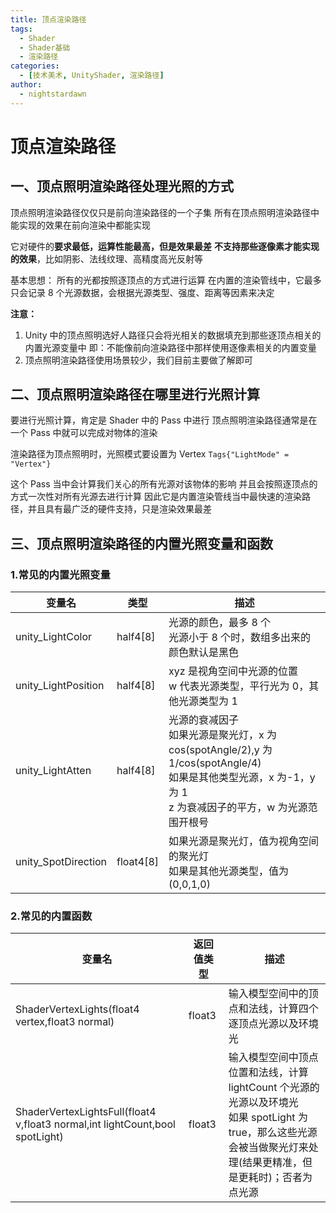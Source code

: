 ```yaml
---
title: 顶点渲染路径
tags:
  - Shader
  - Shader基础
  - 渲染路径
categories:
  - [技术美术, UnityShader, 渲染路径]
author:
  - nightstardawn
---
```


# 顶点渲染路径

## 一、顶点照明渲染路径处理光照的方式

顶点照明渲染路径仅仅只是前向渲染路径的一个子集
所有在顶点照明渲染路径中能实现的效果在前向渲染中都能实现

它对硬件的**要求最低，运算性能最高，但是效果最差**
**不支持那些逐像素才能实现的效果**，比如阴影、法线纹理、高精度高光反射等

基本思想：
所有的光都按照逐顶点的方式进行运算
在内置的渲染管线中，它最多只会记录 8 个光源数据，会根据光源类型、强度、距离等因素来决定

**注意：**

1. Unity 中的顶点照明选好人路径只会将光相关的数据填充到那些逐顶点相关的内置光源变量中
   即：不能像前向渲染路径中那样使用逐像素相关的内置变量
2. 顶点照明渲染路径使用场景较少，我们目前主要做了解即可

## 二、顶点照明渲染路径在哪里进行光照计算

要进行光照计算，肯定是 Shader 中的 Pass 中进行
顶点照明渲染路径通常是在一个 Pass 中就可以完成对物体的渲染

渲染路径为顶点照明时，光照模式要设置为 Vertex
`Tags{"LightMode" = "Vertex"}`

这个 Pass 当中会计算我们关心的所有光源对该物体的影响
并且会按照逐顶点的方式一次性对所有光源去进行计算
因此它是内置渲染管线当中最快速的渲染路径，并且具有最广泛的硬件支持，只是渲染效果最差

## 三、顶点照明渲染路径的内置光照变量和函数

### 1.常见的内置光照变量

| 变量名              | 类型      | 描述                                                                                                                                                              |
| ------------------- | --------- | ----------------------------------------------------------------------------------------------------------------------------------------------------------------- |
| unity_LightColor    | half4[8]  | 光源的颜色，最多 8 个<br>光源小于 8 个时，数组多出来的颜色默认是黑色                                                                                              |
| unity_LightPosition | half4[8]  | xyz 是视角空间中光源的位置<br>w 代表光源类型，平行光为 0，其他光源类型为 1                                                                                        |
| unity_LightAtten    | half4[8]  | 光源的衰减因子<br>如果光源是聚光灯，x 为 cos(spotAngle/2),y 为 1/cos(spotAngle/4)<br>如果是其他类型光源，x 为-1，y 为 1<br>z 为衰减因子的平方，w 为光源范围开根号 |
| unity_SpotDirection | float4[8] | 如果光源是聚光灯，值为视角空间的聚光灯<br>如果是其他光源类型，值为(0,0,1,0)                                                                                       |

### 2.常见的内置函数

| 变量名                                                                       | 返回值类型 | 描述                                                                                                                                                                   |
| ---------------------------------------------------------------------------- | ---------- | ---------------------------------------------------------------------------------------------------------------------------------------------------------------------- |
| ShaderVertexLights(float4 vertex,float3 normal)                              | float3     | 输入模型空间中的顶点和法线，计算四个逐顶点光源以及环境光                                                                                                               |
| ShaderVertexLightsFull(float4 v,float3 normal,int lightCount,bool spotLight) | float3     | 输入模型空间中顶点位置和法线，计算 lightCount 个光源的光源以及环境光<br>如果 spotLight 为 true，那么这些光源会被当做聚光灯来处理(结果更精准，但是更耗时)；否者为点光源 |

